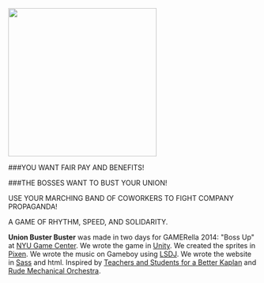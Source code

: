 <img src="http://luciankahn.com/union/img/title-card.png" height="300px">

###YOU WANT FAIR PAY AND BENEFITS!

###THE BOSSES WANT TO BUST YOUR UNION!


USE YOUR MARCHING BAND OF COWORKERS TO FIGHT COMPANY PROPAGANDA!

A GAME OF RHYTHM, SPEED, AND SOLIDARITY.

<p><strong>Union Buster Buster</strong> was made in two days for GAMERella 2014: "Boss Up" at <a href="http://gamecenter.nyu.edu/" target="_blank">NYU Game Center</a>. We wrote the game in <a href="http://unity3d.com" target="_blank">Unity</a>. We created the sprites in <a href="https://github.com/Pixen/Pixen" target="_blank">Pixen</a>. We wrote the music on Gameboy using <a href="http://www.littlesounddj.com/lsd/" target="_blank">LSDJ</a>. We wrote the website in <a href="http://sass-lang.com/" target="_blank">Sass</a> and html. Inspired by <a href="https://www.facebook.com/abetterkaplan" target="_blank">Teachers and Students for a Better Kaplan</a> and <a href="http://rudemechanicalorchestra.org/" target="_blank">Rude Mechanical Orchestra</a>.</p>

